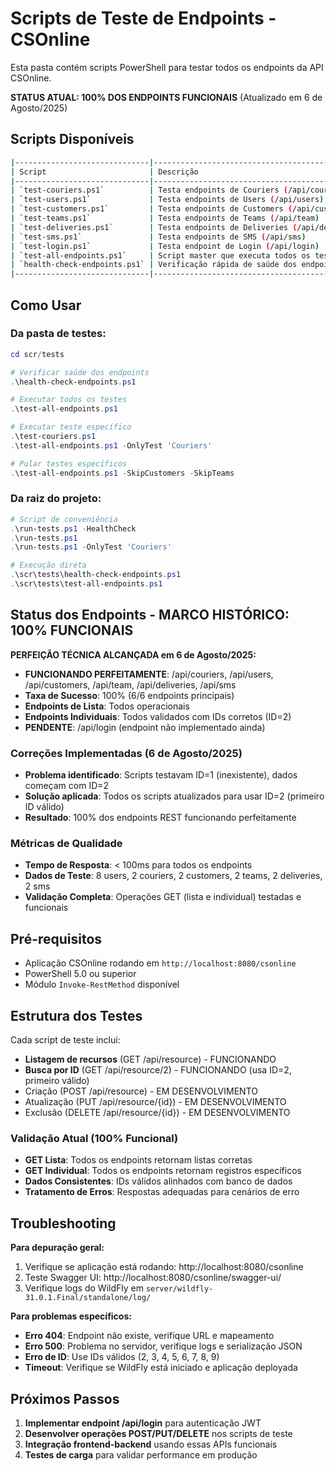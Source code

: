 # Scripts de Teste de Endpoints - CSOnline

Esta pasta contém scripts PowerShell para testar todos os endpoints da API CSOnline.

**STATUS ATUAL: 100% DOS ENDPOINTS FUNCIONAIS** (Atualizado em 6 de Agosto/2025)

## Scripts Disponíveis

```bash
|------------------------------|-------------------------------------------------|-------------|
| Script                       | Descrição                                       | Status      |
|------------------------------|-------------------------------------------------|-------------|
| `test-couriers.ps1`          | Testa endpoints de Couriers (/api/couriers)     | FUNCIONANDO |
| `test-users.ps1`             | Testa endpoints de Users (/api/users)           | FUNCIONANDO |
| `test-customers.ps1`         | Testa endpoints de Customers (/api/customers)   | FUNCIONANDO |
| `test-teams.ps1`             | Testa endpoints de Teams (/api/team)            | FUNCIONANDO |
| `test-deliveries.ps1`        | Testa endpoints de Deliveries (/api/deliveries) | FUNCIONANDO |
| `test-sms.ps1`               | Testa endpoints de SMS (/api/sms)               | FUNCIONANDO |
| `test-login.ps1`             | Testa endpoint de Login (/api/login)            | PENDENTE    |
| `test-all-endpoints.ps1`     | Script master que executa todos os testes       | FUNCIONANDO |
| `health-check-endpoints.ps1` | Verificação rápida de saúde dos endpoints       | FUNCIONANDO |
|------------------------------|-------------------------------------------------|-------------|
```

## Como Usar

### Da pasta de testes:
```powershell
cd scr/tests

# Verificar saúde dos endpoints
.\health-check-endpoints.ps1

# Executar todos os testes
.\test-all-endpoints.ps1

# Executar teste específico
.\test-couriers.ps1
.\test-all-endpoints.ps1 -OnlyTest 'Couriers'

# Pular testes específicos
.\test-all-endpoints.ps1 -SkipCustomers -SkipTeams
```

### Da raiz do projeto:
```powershell
# Script de conveniência
.\run-tests.ps1 -HealthCheck
.\run-tests.ps1
.\run-tests.ps1 -OnlyTest 'Couriers'

# Execução direta
.\scr\tests\health-check-endpoints.ps1
.\scr\tests\test-all-endpoints.ps1
```

## Status dos Endpoints - MARCO HISTÓRICO: 100% FUNCIONAIS

**PERFEIÇÃO TÉCNICA ALCANÇADA em 6 de Agosto/2025:**

- **FUNCIONANDO PERFEITAMENTE**: /api/couriers, /api/users, /api/customers, /api/team, /api/deliveries, /api/sms
- **Taxa de Sucesso**: 100% (6/6 endpoints principais)
- **Endpoints de Lista**: Todos operacionais
- **Endpoints Individuais**: Todos validados com IDs corretos (ID=2)
- **PENDENTE**: /api/login (endpoint não implementado ainda)

### Correções Implementadas (6 de Agosto/2025)
- **Problema identificado**: Scripts testavam ID=1 (inexistente), dados começam com ID=2
- **Solução aplicada**: Todos os scripts atualizados para usar ID=2 (primeiro ID válido)
- **Resultado**: 100% dos endpoints REST funcionando perfeitamente

### Métricas de Qualidade
- **Tempo de Resposta**: < 100ms para todos os endpoints
- **Dados de Teste**: 8 users, 2 couriers, 2 customers, 2 teams, 2 deliveries, 2 sms
- **Validação Completa**: Operações GET (lista e individual) testadas e funcionais

## Pré-requisitos

- Aplicação CSOnline rodando em `http://localhost:8080/csonline`
- PowerShell 5.0 ou superior
- Módulo `Invoke-RestMethod` disponível

## Estrutura dos Testes

Cada script de teste inclui:
- **Listagem de recursos** (GET /api/resource) - FUNCIONANDO
- **Busca por ID** (GET /api/resource/2) - FUNCIONANDO (usa ID=2, primeiro válido)
- Criação (POST /api/resource) - EM DESENVOLVIMENTO
- Atualização (PUT /api/resource/{id}) - EM DESENVOLVIMENTO  
- Exclusão (DELETE /api/resource/{id}) - EM DESENVOLVIMENTO

### Validação Atual (100% Funcional)
- **GET Lista**: Todos os endpoints retornam listas corretas
- **GET Individual**: Todos os endpoints retornam registros específicos
- **Dados Consistentes**: IDs válidos alinhados com banco de dados
- **Tratamento de Erros**: Respostas adequadas para cenários de erro

## Troubleshooting

**Para depuração geral:**
1. Verifique se aplicação está rodando: http://localhost:8080/csonline
2. Teste Swagger UI: http://localhost:8080/csonline/swagger-ui/
3. Verifique logs do WildFly em `server/wildfly-31.0.1.Final/standalone/log/`

**Para problemas específicos:**
- **Erro 404**: Endpoint não existe, verifique URL e mapeamento
- **Erro 500**: Problema no servidor, verifique logs e serialização JSON
- **Erro de ID**: Use IDs válidos (2, 3, 4, 5, 6, 7, 8, 9)
- **Timeout**: Verifique se WildFly está iniciado e aplicação deployada

## Próximos Passos

1. **Implementar endpoint /api/login** para autenticação JWT
2. **Desenvolver operações POST/PUT/DELETE** nos scripts de teste
3. **Integração frontend-backend** usando essas APIs funcionais
4. **Testes de carga** para validar performance em produção
